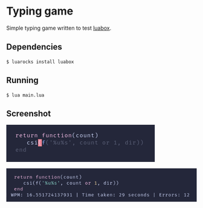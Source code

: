 # Typing game

Simple typing game written to test [luabox](https://github.com/Sylviettee/luabox).

## Dependencies

```
$ luarocks install luabox
```

## Running

```
$ lua main.lua
```

## Screenshot

![Typing](./img/typing.png)

![Results](./img/results.png)

